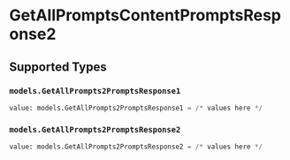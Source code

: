 # GetAllPromptsContentPromptsResponse2


## Supported Types

### `models.GetAllPrompts2PromptsResponse1`

```python
value: models.GetAllPrompts2PromptsResponse1 = /* values here */
```

### `models.GetAllPrompts2PromptsResponse2`

```python
value: models.GetAllPrompts2PromptsResponse2 = /* values here */
```

